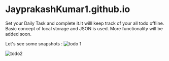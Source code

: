 # JayprakashKumar1.github.io
Set your Daily Task and complete it.It willl keep track of your all todo offline.
Basic concept of local storage and JSON is used.
More functionality will be added soon.

Let's  see some snapshots : 
![todo 1](https://user-images.githubusercontent.com/26687042/51084708-9110cd80-1754-11e9-9b12-1ca6ff7c5cdb.png)

![todo2](https://user-images.githubusercontent.com/26687042/51084707-90783700-1754-11e9-87ab-d4b220410402.png)


